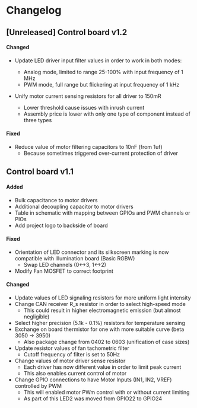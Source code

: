# Changelog

## [Unreleased] Control board v1.2
#### Changed
- Update LED driver input filter values in order to work in both modes:
    - Analog mode, limited to range 25-100% with input frequency of 1 MHz
    - PWM mode, full range but flickering at input frequency of 1 kHz

- Unify motor current sensing resistors for all driver to 150mR
    - Lower threshold cause issues with inrush current
    - Assembly price is lower with only one type of component instead of three types

#### Fixed
- Reduce value of motor filtering capacitors to 10nF (from 1uf)
    - Because sometimes triggered over-current protection of driver 

## Control board v1.1

#### Added
- Bulk capacitance to motor drivers
- Additional decoupling capacitor to motor drivers
- Table in schematic with mapping between GPIOs and PWM channels or PIOs
- Add project logo to backside of board

#### Fixed
- Orientation of LED connector and its silkscreen marking is now compatible with Illumination board (Basic RGBW)
    - Swap LED channels (0<->3, 1<->2)
- Modify Fan MOSFET to correct footprint

#### Changed
- Update values of LED signaling resistors for more uniform light intensity
- Change CAN receiver R_s resistor in order to select high-speed mode
    - This could result in higher electromagnetic emission (but almost negligible)
- Select higher precision (5.1k - 0.1%) resistors for temperature sensing
- Exchange on board thermistor for one with more suitable curve (beta 3050 -> 3950)
    - Also package change from 0402 to 0603 (unification of case sizes)
- Update resistor values of fan tachometric filter
    - Cutoff frequency of filter is set to 50Hz
- Change values of motor driver sense resistor
    - Each driver has now different value in order to limit peak current
    - This also enables current control of motor
- Change GPIO connections to have Motor Inputs (IN1, IN2, VREF) controlled by PWM
    - This will enabled motor PWm control with or without current limiting
    - As part of this LED2 was moved from GPIO22 to GPIO24

